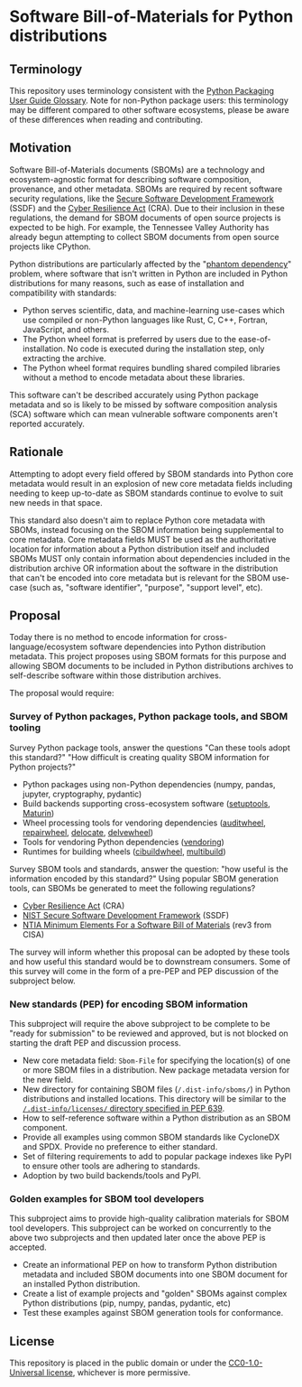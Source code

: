 # Software Bill-of-Materials for Python distributions

## Terminology

This repository uses terminology consistent with the [Python Packaging User Guide Glossary](https://packaging.python.org/en/latest/glossary/).
Note for non-Python package users: this terminology may be different compared to other software ecosystems,
please be aware of these differences when reading and contributing.

## Motivation

Software Bill-of-Materials documents (SBOMs) are a technology and ecosystem-agnostic
format for describing software composition, provenance, and other metadata. SBOMs
are required by recent software security regulations, like the [Secure Software Development Framework](https://csrc.nist.gov/Projects/ssdf) (SSDF)
and the [Cyber Resilience Act](https://digital-strategy.ec.europa.eu/en/policies/cyber-resilience-act) (CRA).
Due to their inclusion in these regulations, the demand for SBOM documents of open source projects is expected to be high.
For example, the Tennessee Valley Authority has already begun attempting to collect SBOM documents
from open source projects like CPython.

Python distributions are particularly affected by the "[phantom dependency](https://www.endorlabs.com/learn/dependency-resolution-in-python-beware-the-phantom-dependency)" problem,
where software that isn't written in Python are included in Python distributions
for many reasons, such as ease of installation and compatibility with standards:

* Python serves scientific, data, and machine-learning use-cases which use compiled or non-Python languages like Rust, C, C++, Fortran, JavaScript, and others.
* The Python wheel format is preferred by users due to the ease-of-installation. No code is executed during the installation step, only extracting the archive.
* The Python wheel format requires bundling shared compiled libraries without a method to encode metadata about these libraries.

This software can't be described accurately using Python package metadata and so
is likely to be missed by software composition analysis (SCA) software which can mean
vulnerable software components aren't reported accurately.

## Rationale

Attempting to adopt every field offered by SBOM standards into Python core metadata would result in an explosion of
new core metadata fields including needing to keep up-to-date as
SBOM standards continue to evolve to suit new needs in that space.

This standard also doesn't aim to replace Python core metadata with SBOMs, instead
focusing on the SBOM information being supplemental to core metadata.
Core metadata fields MUST be used as the authoritative location for information
about a Python distribution itself and included SBOMs MUST only contain information
about dependencies included in the distribution archive OR information
about the software in the distribution that can't be encoded into core metadata
but is relevant for the SBOM use-case (such as, "software identifier", "purpose", "support level", etc).

## Proposal

Today there is no method to encode information for cross-language/ecosystem software
dependencies into Python distribution metadata. This project proposes using SBOM formats
for this purpose and allowing SBOM documents to be included in Python distributions archives
to self-describe software within those distribution archives.

The proposal would require:

### Survey of Python packages, Python package tools, and SBOM tooling

Survey Python package tools, answer the questions "Can these tools adopt this standard?" "How difficult is creating quality SBOM information for Python projects?"

* Python packages using non-Python dependencies (numpy, pandas, jupyter, cryptography, pydantic)
* Build backends supporting cross-ecosystem software ([setuptools](https://github.com/pypa/setuptools), [Maturin](https://github.com/PyO3/maturin))
* Wheel processing tools for vendoring dependencies ([auditwheel](https://github.com/pypa/auditwheel), [repairwheel](https://github.com/jvolkman/repairwheel), [delocate](https://github.com/matthew-brett/delocate), [delvewheel](https://github.com/adang1345/delvewheel))
* Tools for vendoring Python dependencies ([vendoring](https://github.com/pradyunsg/vendoring))
* Runtimes for building wheels ([cibuildwheel](https://github.com/pypa/cibuildwheel), [multibuild](https://github.com/multi-build/multibuild))

Survey SBOM tools and standards, answer the question: "how useful is the information encoded by this standard?"
Using popular SBOM generation tools, can SBOMs be generated to meet the following regulations?

* [Cyber Resilience Act](https://digital-strategy.ec.europa.eu/en/library/cyber-resilience-act) (CRA)
* [NIST Secure Software Development Framework](https://csrc.nist.gov/Projects/ssdf) (SSDF)
* [NTIA Minimum Elements For a Software Bill of Materials](https://www.ntia.gov/report/2021/minimum-elements-software-bill-materials-sbom) (rev3 from CISA)

The survey will inform whether this proposal can be adopted by these tools and how useful this standard would be to downstream consumers.
Some of this survey will come in the form of a pre-PEP and PEP discussion of the subproject below.

### New standards (PEP) for encoding SBOM information

This subproject will require the above subproject to be complete to be "ready for submission" to be reviewed and approved,
but is not blocked on starting the draft PEP and discussion process.

* New core metadata field: `Sbom-File` for specifying the location(s) of one or more SBOM files in a distribution. New package metadata version for the new field.
* New directory for containing SBOM files (`/.dist-info/sboms/`) in Python distributions and installed locations.
  This directory will be similar to the [`/.dist-info/licenses/` directory specified in PEP 639](https://peps.python.org/pep-0639/#license-files-in-project-formats).
* How to self-reference software within a Python distribution as an SBOM component.
* Provide all examples using common SBOM standards like CycloneDX and SPDX. Provide no preference to either standard.
* Set of filtering requirements to add to popular package indexes like PyPI to ensure other tools are adhering to standards.
* Adoption by two build backends/tools and PyPI.

### Golden examples for SBOM tool developers

This subproject aims to provide high-quality calibration materials
for SBOM tool developers. This subproject can be worked on concurrently
to the above two subprojects and then updated later once the above PEP is accepted.

* Create an informational PEP on how to transform Python distribution metadata and included SBOM documents into one SBOM document
  for an installed Python distribution.
* Create a list of example projects and "golden" SBOMs against complex Python distributions (pip, numpy, pandas, pydantic, etc)
* Test these examples against SBOM generation tools for conformance.

## License

This repository is placed in the public domain or under the [CC0-1.0-Universal license](https://creativecommons.org/publicdomain/zero/1.0/), whichever is more permissive.
